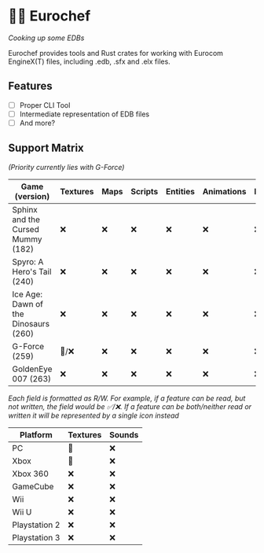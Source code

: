 # 👨‍🍳 Eurochef

_Cooking up some EDBs_

Eurochef provides tools and Rust crates for working with Eurocom EngineX(T) files, including .edb, .sfx and .elx files.

## Features

- [ ] Proper CLI Tool
- [ ] Intermediate representation of EDB files
- [ ] And more?

## Support Matrix

_(Priority currently lies with G-Force)_

| Game (version)                       | Textures | Maps | Scripts | Entities | Animations | Particles | Spreadsheets |
| ------------------------------------ | -------- | ---- | ------- | -------- | ---------- | --------- | ------------ |
| Sphinx and the Cursed Mummy (182)    | ❌       | ❌   | ❌      | ❌       | ❌         | ❌        | ❌           |
| Spyro: A Hero's Tail (240)           | ❌       | ❌   | ❌      | ❌       | ❌         | ❌        | ❌           |
| Ice Age: Dawn of the Dinosaurs (260) | ❌       | ❌   | ❌      | ❌       | ❌         | ❌        | ❌           |
| G-Force (259)                        | 🚧/❌    | ❌   | ❌      | ❌       | ❌         | ❌        | ❌           |
| GoldenEye 007 (263)                  | ❌       | ❌   | ❌      | ❌       | ❌         | ❌        | ❌           |

_Each field is formatted as R/W. For example, if a feature can be read, but not written, the field would be ✅/❌. If a feature can be both/neither read or written it will be represented by a single icon instead_

| Platform      | Textures | Sounds |
| ------------- | -------- | ------ |
| PC            | 🚧       | ❌     |
| Xbox          | 🚧       | ❌     |
| Xbox 360      | ❌       | ❌     |
| GameCube      | ❌       | ❌     |
| Wii           | ❌       | ❌     |
| Wii U         | ❌       | ❌     |
| Playstation 2 | ❌       | ❌     |
| Playstation 3 | ❌       | ❌     |
